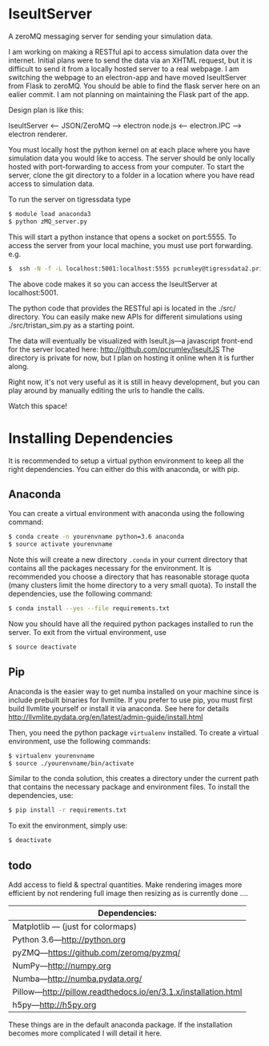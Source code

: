 # IseultServer
A zeroMQ messaging server for sending your simulation data.

I am working on making a RESTful api to access simulation data over the internet. Initial plans were to send the data via an XHTML request, but it is difficult to send it from a locally hosted server to a real webpage. I am switching the webpage to an electron-app and have moved IseultServer from Flask to zeroMQ. You should be able to find the flask server here on an ealier commit. I am not planning on maintaining the Flask part of the app. 

Design plan is like this:

IseultServer  <-- JSON/ZeroMQ --> electron node.js <-- electron.IPC --> electron renderer.

You must locally host the python kernel on at each place where you have simulation data you would like to 
access. The server should be only locally hosted with port-forwarding to access from your computer. 
To start the server, clone the git directory to a folder in a location where you have read access 
to simulation data.

To run the server on tigressdata type
```bash
$ module load anaconda3 
$ python zMQ_server.py
```
This will start a python instance that opens a socket on port:5555. To access the server from your
local machine, you must use port forwarding. e.g.
```bash
$  ssh -N -f -L localhost:5001:localhost:5555 pcrumley@tigressdata2.princeton.edu
```
The above code makes it so you can access the IseultServer at localhost:5001.

The python code that provides the RESTful api is located in the ./src/ directory. 
You can easily make new APIs for different simulations using ./src/tristan_sim.py as a starting point.

The data will eventually be visualized with Iseult.js&mdash;a javascript front-end for the server located 
here: http://github.com/pcrumley/IseultJS The directory is private for now, but I plan on hosting it online 
when it is further along.

Right now, it's not very useful as it is still in heavy development, but you can play around by manually 
editing the urls to handle the calls.

Watch this space!

# Installing Dependencies

It is recommended to setup a virtual python environment to keep all the right dependencies. You can either do this with anaconda, or with pip.

## Anaconda

You can create a virtual environment with anaconda using the following command:
```bash
$ conda create -n yourenvname python=3.6 anaconda
$ source activate yourenvname
```
Note this will create a new directory `.conda` in your current directory that contains all the packages necessary for the environment. It is recommended you choose a directory that has reasonable storage quota (many clusters limit the home directory to a very small quota). To install the dependencies, use the following command:
```bash
$ conda install --yes --file requirements.txt
```
Now you should have all the required python packages installed to run the server. To exit from the virtual environment, use
```bash
$ source deactivate
```

## Pip

Anaconda is the easier way to get numba installed on your machine since is include prebuilt binaries for llvmlite. 
If you prefer to use pip, you must first build llvmlite yourself or install it via anaconda. See here for details
http://llvmlite.pydata.org/en/latest/admin-guide/install.html

Then, you need the python package `virtualenv` installed. To create a virtual environment, use the following commands:
```bash
$ virtualenv yourenvname
$ source ./yourenvname/bin/activate
```
Similar to the conda solution, this creates a directory under the current path that contains the necessary package and environment files. To install the dependencies, use:
```bash
$ pip install -r requirements.txt
```
To exit the environment, simply use:
```bash
$ deactivate
```

## todo
Add access to field & spectral quantities.
Make rendering images more efficient by not rendering full image then resizing as is currently done
....

| Dependencies: |
| ------------ |
| Matplotlib &mdash; (just for colormaps) |
| Python 3.6&mdash;http://python.org |
| pyZMQ&mdash;https://github.com/zeromq/pyzmq/ |
| NumPy&mdash;http://numpy.org |
| Numba&mdash;http://numba.pydata.org/ |
| Pillow&mdash;http://pillow.readthedocs.io/en/3.1.x/installation.html |
| h5py&mdash;http://h5py.org |

These things are in the default anaconda package. If the installation becomes more complicated I will detail it here.
